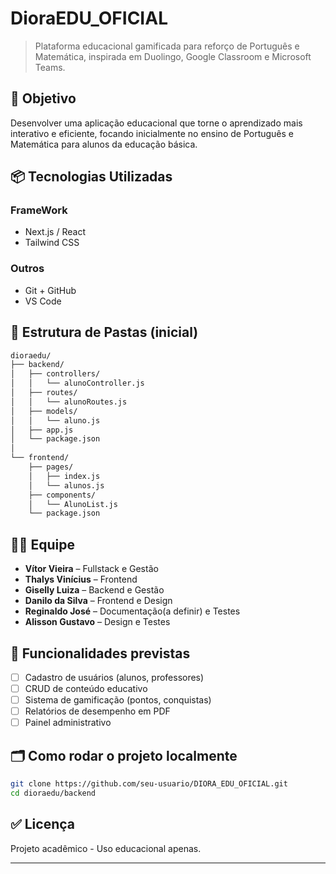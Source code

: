 # DioraEDU_OFICIAL

> Plataforma educacional gamificada para reforço de Português e Matemática, inspirada em Duolingo, Google Classroom e Microsoft Teams.

## 🚀 Objetivo

Desenvolver uma aplicação educacional que torne o aprendizado mais interativo e eficiente, focando inicialmente no ensino de Português e Matemática para alunos da educação básica.

## 📦 Tecnologias Utilizadas

### FrameWork
- Next.js / React
- Tailwind CSS

### Outros
- Git + GitHub
- VS Code

## 📁 Estrutura de Pastas (inicial)

```markdown
dioraedu/
├── backend/
│   ├── controllers/
│   │   └── alunoController.js
│   ├── routes/
│   │   └── alunoRoutes.js
│   ├── models/
│   │   └── aluno.js
│   ├── app.js
│   └── package.json
│
└── frontend/
    ├── pages/
    │   ├── index.js
    │   └── alunos.js
    ├── components/
    │   └── AlunoList.js
    └── package.json
````


## 🧑‍💻 Equipe
- **Vítor Vieira** – Fullstack e Gestão
- **Thalys Vinícius** – Frontend
- **Giselly Luiza** – Backend e Gestão
- **Danilo da Silva** – Frontend e Design
- **Reginaldo José** – Documentação(a definir) e Testes
- **Alisson Gustavo** – Design e Testes 

## 📌 Funcionalidades previstas
- [ ] Cadastro de usuários (alunos, professores)
- [ ] CRUD de conteúdo educativo
- [ ] Sistema de gamificação (pontos, conquistas)
- [ ] Relatórios de desempenho em PDF
- [ ] Painel administrativo

## 🗂️ Como rodar o projeto localmente

```bash
git clone https://github.com/seu-usuario/DIORA_EDU_OFICIAL.git
cd dioraedu/backend
````

## ✅ Licença

Projeto acadêmico - Uso educacional apenas.

---
